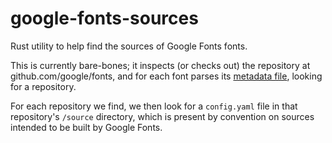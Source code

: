 # google-fonts-sources

Rust utility to help find the sources of Google Fonts fonts.

This is currently bare-bones; it inspects (or checks out) the repository at
github.com/google/fonts, and for each font parses its [metadata file], looking
for a repository.

For each repository we find, we then look for a `config.yaml` file in that
repository's `/source` directory, which is present by convention on sources
intended to be built by Google Fonts.

[metadata file]: https://github.com/googlefonts/gftools/blob/main/Lib/gftools/fonts_public.proto
